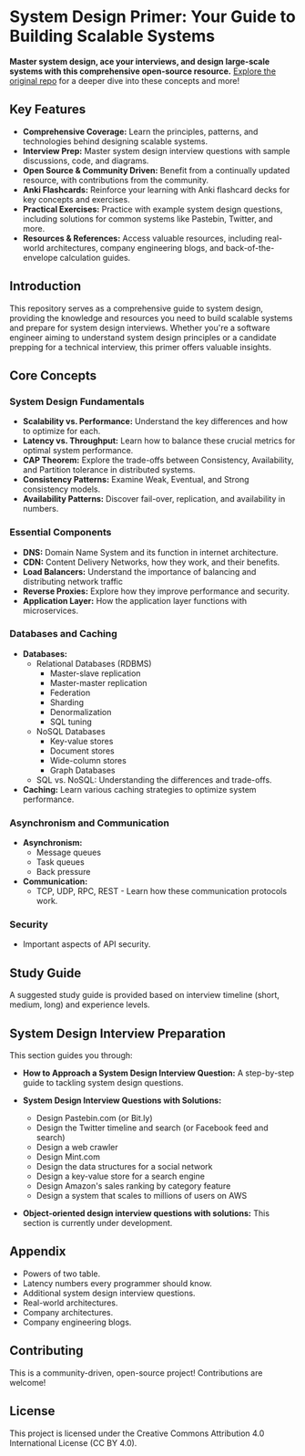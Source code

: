 # System Design Primer: Your Guide to Building Scalable Systems

**Master system design, ace your interviews, and design large-scale systems with this comprehensive open-source resource.**  [Explore the original repo](https://github.com/donnemartin/system-design-primer) for a deeper dive into these concepts and more!

## Key Features

*   **Comprehensive Coverage:** Learn the principles, patterns, and technologies behind designing scalable systems.
*   **Interview Prep:** Master system design interview questions with sample discussions, code, and diagrams.
*   **Open Source & Community Driven:** Benefit from a continually updated resource, with contributions from the community.
*   **Anki Flashcards:** Reinforce your learning with Anki flashcard decks for key concepts and exercises.
*   **Practical Exercises:**  Practice with example system design questions, including solutions for common systems like Pastebin, Twitter, and more.
*   **Resources & References:** Access valuable resources, including real-world architectures, company engineering blogs, and back-of-the-envelope calculation guides.

## Introduction

This repository serves as a comprehensive guide to system design, providing the knowledge and resources you need to build scalable systems and prepare for system design interviews. Whether you're a software engineer aiming to understand system design principles or a candidate prepping for a technical interview, this primer offers valuable insights.

## Core Concepts

### System Design Fundamentals

*   **Scalability vs. Performance:** Understand the key differences and how to optimize for each.
*   **Latency vs. Throughput:** Learn how to balance these crucial metrics for optimal system performance.
*   **CAP Theorem:**  Explore the trade-offs between Consistency, Availability, and Partition tolerance in distributed systems.
*   **Consistency Patterns:**  Examine Weak, Eventual, and Strong consistency models.
*   **Availability Patterns:**  Discover fail-over, replication, and availability in numbers.

### Essential Components

*   **DNS:** Domain Name System and its function in internet architecture.
*   **CDN:** Content Delivery Networks, how they work, and their benefits.
*   **Load Balancers:** Understand the importance of balancing and distributing network traffic
*   **Reverse Proxies:** Explore how they improve performance and security.
*   **Application Layer:** How the application layer functions with microservices.

### Databases and Caching

*   **Databases:**
    *   Relational Databases (RDBMS)
        *   Master-slave replication
        *   Master-master replication
        *   Federation
        *   Sharding
        *   Denormalization
        *   SQL tuning
    *   NoSQL Databases
        *   Key-value stores
        *   Document stores
        *   Wide-column stores
        *   Graph Databases
    *   SQL vs. NoSQL: Understanding the differences and trade-offs.
*   **Caching:**  Learn various caching strategies to optimize system performance.

### Asynchronism and Communication

*   **Asynchronism:**
    *   Message queues
    *   Task queues
    *   Back pressure
*   **Communication:**
    *   TCP, UDP, RPC, REST - Learn how these communication protocols work.

### Security

*   Important aspects of API security.

## Study Guide

A suggested study guide is provided based on interview timeline (short, medium, long) and experience levels.

## System Design Interview Preparation

This section guides you through:

*   **How to Approach a System Design Interview Question:** A step-by-step guide to tackling system design questions.
*   **System Design Interview Questions with Solutions:**
    *   Design Pastebin.com (or Bit.ly)
    *   Design the Twitter timeline and search (or Facebook feed and search)
    *   Design a web crawler
    *   Design Mint.com
    *   Design the data structures for a social network
    *   Design a key-value store for a search engine
    *   Design Amazon's sales ranking by category feature
    *   Design a system that scales to millions of users on AWS

*   **Object-oriented design interview questions with solutions:**  This section is currently under development.

## Appendix

*   Powers of two table.
*   Latency numbers every programmer should know.
*   Additional system design interview questions.
*   Real-world architectures.
*   Company architectures.
*   Company engineering blogs.

## Contributing

This is a community-driven, open-source project! Contributions are welcome!

## License

This project is licensed under the Creative Commons Attribution 4.0 International License (CC BY 4.0).